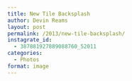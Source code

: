 ```yaml
---
title: New Tile Backsplash
author: Devin Reams
layout: post
permalink: /2013/new-tile-backsplash/
instagrate_id:
  - 387881927889088760_52011
categories:
  - Photos
format: image
---
```

<!-- This post is created by Instagrate to WordPress, a WordPress Plugin by polevaultweb.com - http://www.polevaultweb.com/plugins/instagrate-to-wordpress/ -->